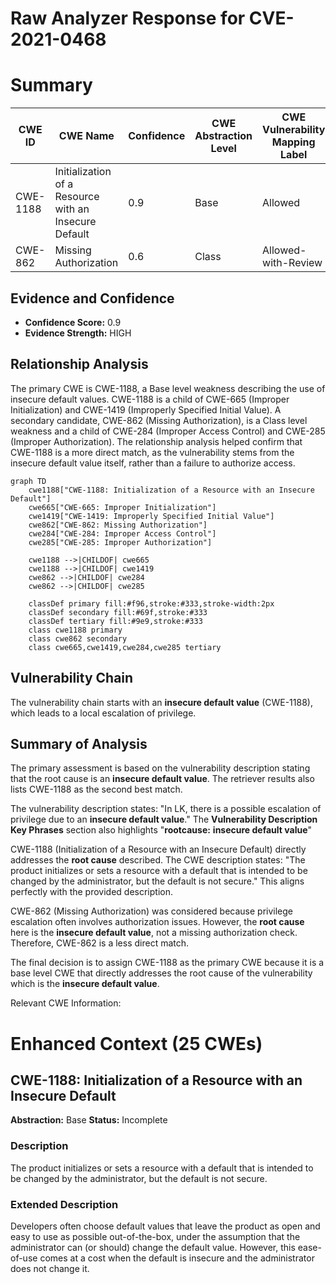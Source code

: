 # Raw Analyzer Response for CVE-2021-0468

# Summary
| CWE ID | CWE Name | Confidence | CWE Abstraction Level | CWE Vulnerability Mapping Label | CWE-Vulnerability Mapping Notes |
|---|---|---|---|---|---|
| CWE-1188 | Initialization of a Resource with an Insecure Default | 0.9 | Base | Allowed | Primary CWE |
| CWE-862 | Missing Authorization | 0.6 | Class | Allowed-with-Review | Secondary Candidate |

## Evidence and Confidence

*   **Confidence Score:** 0.9
*   **Evidence Strength:** HIGH

## Relationship Analysis
The primary CWE is CWE-1188, a Base level weakness describing the use of insecure default values. CWE-1188 is a child of CWE-665 (Improper Initialization) and CWE-1419 (Improperly Specified Initial Value). A secondary candidate, CWE-862 (Missing Authorization), is a Class level weakness and a child of CWE-284 (Improper Access Control) and CWE-285 (Improper Authorization). The relationship analysis helped confirm that CWE-1188 is a more direct match, as the vulnerability stems from the insecure default value itself, rather than a failure to authorize access.

```mermaid
graph TD
    cwe1188["CWE-1188: Initialization of a Resource with an Insecure Default"]
    cwe665["CWE-665: Improper Initialization"]
    cwe1419["CWE-1419: Improperly Specified Initial Value"]
    cwe862["CWE-862: Missing Authorization"]
    cwe284["CWE-284: Improper Access Control"]
    cwe285["CWE-285: Improper Authorization"]

    cwe1188 -->|CHILDOF| cwe665
    cwe1188 -->|CHILDOF| cwe1419
    cwe862 -->|CHILDOF| cwe284
    cwe862 -->|CHILDOF| cwe285

    classDef primary fill:#f96,stroke:#333,stroke-width:2px
    classDef secondary fill:#69f,stroke:#333
    classDef tertiary fill:#9e9,stroke:#333
    class cwe1188 primary
    class cwe862 secondary
    class cwe665,cwe1419,cwe284,cwe285 tertiary
```

## Vulnerability Chain
The vulnerability chain starts with an **insecure default value** (CWE-1188), which leads to a local escalation of privilege.

## Summary of Analysis
The primary assessment is based on the vulnerability description stating that the root cause is an **insecure default value**. The retriever results also lists CWE-1188 as the second best match.

The vulnerability description states: "In LK, there is a possible escalation of privilege due to an **insecure default value**." The **Vulnerability Description Key Phrases** section also highlights "**rootcause:** **insecure default value**"

CWE-1188 (Initialization of a Resource with an Insecure Default) directly addresses the **root cause** described. The CWE description states: "The product initializes or sets a resource with a default that is intended to be changed by the administrator, but the default is not secure." This aligns perfectly with the provided description.

CWE-862 (Missing Authorization) was considered because privilege escalation often involves authorization issues. However, the **root cause** here is the **insecure default value**, not a missing authorization check. Therefore, CWE-862 is a less direct match.

The final decision is to assign CWE-1188 as the primary CWE because it is a base level CWE that directly addresses the root cause of the vulnerability which is the **insecure default value**.

Relevant CWE Information:

# Enhanced Context (25 CWEs)

## CWE-1188: Initialization of a Resource with an Insecure Default
**Abstraction:** Base
**Status:** Incomplete

### Description
The product initializes or sets a resource with a default that is intended to be changed by the administrator, but the default is not secure.

### Extended Description


Developers often choose default values that leave the product as open and easy to use as possible out-of-the-box, under the assumption that the administrator can (or should) change the default value. However, this ease-of-use comes at a cost when the default is insecure and the administrator does not change it.